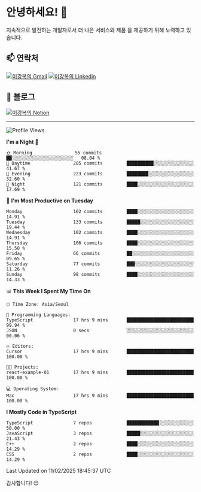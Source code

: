 # 안녕하세요! 👋

지속적으로 발전하는 개발자로서 더 나은 서비스와 제품
을 제공하기 위해 노력하고 있습니다.

## 📫 연락처
[![이강복의 Gmail](https://img.shields.io/badge/Gmail-D14836?style=for-the-badge&logo=gmail&logoColor=white)](mailto:pmmm114@gmail.com)
[![이강복의 Linkedin](https://img.shields.io/badge/LinkedIn-0077B5?style=for-the-badge&logo=linkedin&logoColor=white)](https://www.linkedin.com/in/lkb0297)

## 📝 블로그
[![이강복의 Notion](https://img.shields.io/badge/Notion-000000?style=for-the-badge&logo=notion&logoColor=white)](https://pmmm114.notion.site/)

---
<!--START_SECTION:waka-->
![Profile Views](http://img.shields.io/badge/Profile%20Views-0-blue)

**I'm a Night 🦉** 

```text
🌞 Morning                55 commits          ██░░░░░░░░░░░░░░░░░░░░░░░   08.04 % 
🌆 Daytime                285 commits         ██████████░░░░░░░░░░░░░░░   41.67 % 
🌃 Evening                223 commits         ████████░░░░░░░░░░░░░░░░░   32.60 % 
🌙 Night                  121 commits         ████░░░░░░░░░░░░░░░░░░░░░   17.69 % 
```
📅 **I'm Most Productive on Tuesday** 

```text
Monday                   102 commits         ████░░░░░░░░░░░░░░░░░░░░░   14.91 % 
Tuesday                  133 commits         █████░░░░░░░░░░░░░░░░░░░░   19.44 % 
Wednesday                102 commits         ████░░░░░░░░░░░░░░░░░░░░░   14.91 % 
Thursday                 106 commits         ████░░░░░░░░░░░░░░░░░░░░░   15.50 % 
Friday                   66 commits          ██░░░░░░░░░░░░░░░░░░░░░░░   09.65 % 
Saturday                 77 commits          ███░░░░░░░░░░░░░░░░░░░░░░   11.26 % 
Sunday                   98 commits          ████░░░░░░░░░░░░░░░░░░░░░   14.33 % 
```


📊 **This Week I Spent My Time On** 

```text
🕑︎ Time Zone: Asia/Seoul

💬 Programming Languages: 
TypeScript               17 hrs 9 mins       █████████████████████████   99.94 % 
JSON                     0 secs              ░░░░░░░░░░░░░░░░░░░░░░░░░   00.06 % 

🔥 Editors: 
Cursor                   17 hrs 9 mins       █████████████████████████   100.00 % 

🐱‍💻 Projects: 
react-example-01         17 hrs 9 mins       █████████████████████████   100.00 % 

💻 Operating System: 
Mac                      17 hrs 9 mins       █████████████████████████   100.00 % 
```

**I Mostly Code in TypeScript** 

```text
TypeScript               7 repos             ████████████░░░░░░░░░░░░░   50.00 % 
JavaScript               3 repos             █████░░░░░░░░░░░░░░░░░░░░   21.43 % 
C++                      2 repos             ████░░░░░░░░░░░░░░░░░░░░░   14.29 % 
CSS                      2 repos             ████░░░░░░░░░░░░░░░░░░░░░   14.29 % 
```




 Last Updated on 11/02/2025 18:45:37 UTC
<!--END_SECTION:waka-->

감사합니다! 😊
